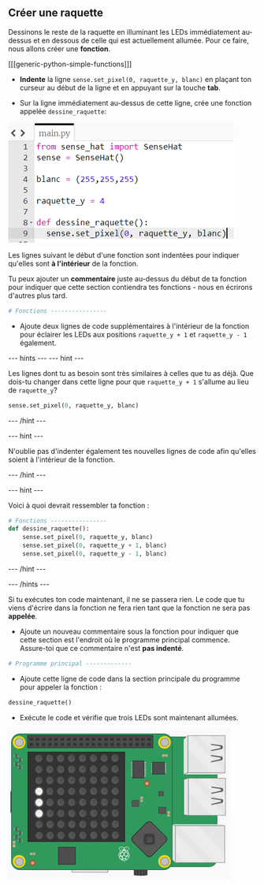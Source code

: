 ## Créer une raquette

Dessinons le reste de la raquette en illuminant les LEDs immédiatement au-dessus et en dessous de celle qui est actuellement allumée. Pour ce faire, nous allons créer une **fonction**.

[[[generic-python-simple-functions]]]

+ **Indente** la ligne `sense.set_pixel(0, raquette_y, blanc)` en plaçant ton curseur au début de la ligne et en appuyant sur la touche **tab**.

+ Sur la ligne immédiatement au-dessus de cette ligne, crée une fonction appelée `dessine_raquette`:

![Partie indentée de la fonction](images/indented-in-function.png)

Les lignes suivant le début d'une fonction sont indentées pour indiquer qu'elles sont **à l'intérieur** de la fonction.

Tu peux ajouter un **commentaire** juste au-dessus du début de ta fonction pour indiquer que cette section contiendra tes fonctions - nous en écrirons d'autres plus tard.

```python
# Fonctions ----------------
```

+ Ajoute deux lignes de code supplémentaires à l'intérieur de la fonction pour éclairer les LEDs aux positions `raquette_y + 1` et `raquette_y - 1` également.

--- hints ---
--- hint ---

Les lignes dont tu as besoin sont très similaires à celles que tu as déjà. Que dois-tu changer dans cette ligne pour que `raquette_y + 1` s'allume au lieu de `raquette_y`?

```python
sense.set_pixel(0, raquette_y, blanc)
```

--- /hint ---

--- hint ---

N'oublie pas d'indenter également tes nouvelles lignes de code afin qu'elles soient à l'intérieur de la fonction.

--- /hint ---

--- hint ---

Voici à quoi devrait ressembler ta fonction :

```python
# Fonctions ----------------
def dessine_raquette():
    sense.set_pixel(0, raquette_y, blanc)
    sense.set_pixel(0, raquette_y + 1, blanc)
    sense.set_pixel(0, raquette_y - 1, blanc)
```

--- /hint ---

--- /hints ---

Si tu exécutes ton code maintenant, il ne se passera rien. Le code que tu viens d'écrire dans la fonction ne fera rien tant que la fonction ne sera pas **appelée**.

+ Ajoute un nouveau commentaire sous la fonction pour indiquer que cette section est l'endroit où le programme principal commence. Assure-toi que ce commentaire n'est **pas indenté**.

```python
# Programme principal -------------
```

+ Ajoute cette ligne de code dans la section principale du programme pour appeler la fonction :

```python
dessine_raquette()
```

+ Exécute le code et vérifie que trois LEDs sont maintenant allumées.

![Trois LEDs](images/three-leds.png)

